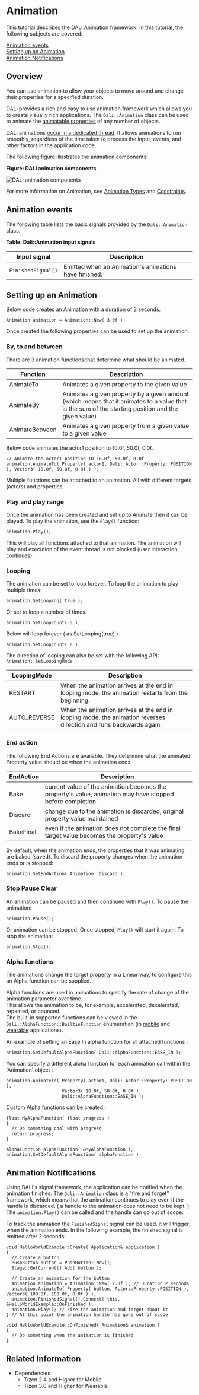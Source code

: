 # Animation


This tutorial describes the DALi Animation framework.
In this tutorial, the following subjects are covered:

[Animation events](#1)<br>
[Setting up an Animation](#2)<br>
[Animation Notifications](#3)<br>

## Overview

You can use animation to allow your objects to move around and change their properties for a specified duration.

DALi provides a rich and easy to use animation framework which allows you to create visually rich applications. The `Dali::Animation` class can be used to animate the [animatable properties](properties.md#attributes) of any number of objects.

DALi animations [occur in a dedicated thread](dali-rendering.md#animations-with-multi-threading). It allows animations to run smoothly, regardless of the time taken to process the input, events, and other factors in the application code.

The following figure illustrates the animation components:

**Figure: DALi animation components**

![DALi animation components](./media/animation_components.png)

For more information on Animation, see [Animation Types](animation-types.md) and [Constraints](constraints.md).

<a name="1"></a>
## Animation events

The following table lists the basic signals provided by the `Dali::Animation` class.

**Table: Dali::Animation input signals**

| Input signal         | Description                              |
|----------------------|------------------------------------------|
| `FinishedSignal()`   | Emitted when an Animation's animations have finished.  |


<a name="2"></a>
## Setting up an Animation

Below code creates an Animation with a duration of 3 seconds.

```
Animation animation = Animation::New( 3.0f );
```

Once created the following properties can be used to set up the animation.

### By, to and between

There are 3 animation functions that determine what should be animated.

| Function       | Description  |
|----------------|--------------|
| AnimateTo      | Animates a given property to the given value |
| AnimateBy      | Animates a given property by a given amount (which means that it animates to a value that is the sum of the starting position and the given value) |
| AnimateBetween | Animates a given property from a given value to a given value |

Below code animates the actor1 position to 10.0f, 50.0f, 0.0f.

```
// Animate the actor1 position TO 10.0f, 50.0f, 0.0f
animation.AnimateTo( Property( actor1, Dali::Actor::Property::POSITION ), Vector3( 10.0f, 50.0f, 0.0f ) );
```

Multiple functions can be attached to an animation. All with different targets (actors) and properties.

### Play and play range

Once the animation has been created and set up to Animate then it can be played. To play the animation, use the `Play()` function:

```
animation.Play();
```

This will play all functions attached to that animation.
The animation will play and execution of the event thread is not blocked (user interaction continues).

### Looping

The animation can be set to loop forever. To loop the animation to play multiple times:
```
animation.SetLooping( true );
```

Or set to loop a number of times.
```
animation.SetLoopCount( 5 );
```

Below will loop forever ( as SetLooping(true) )
```
animation.SetLoopCount( 0 );
```

The direction of looping can also be set with the following API:
`Animation::SetLoopingMode`

| LoopingMode  | Description       |
|--------------|-------------------|
| RESTART      | When the animation arrives at the end in looping mode, the animation restarts from the beginning. |
| AUTO_REVERSE | When the animation arrives at the end in looping mode, the animation reverses direction and runs backwards again. |

### End action

The following End Actions are available.
They determine what the animated Property value should be when the animation ends.

| EndAction | Description          |
|-----------|----------------------|
| Bake      | current value of the animation becomes the property's value, animation may have stopped before completion. |
| Discard   | change due to the animation is discarded, original property value maintained |
| BakeFinal | even if the animation does not complete the final target value becomes the property's value |

By default, when the animation ends, the properties that it was animating are baked (saved).
To discard the property changes when the animation ends or is stopped:
```
animation.SetEndAction( Animation::Discard );
```

### Stop Pause Clear

An animation can be paused and then continued with `Play()`. To pause the animation:
```
animation.Pause();
```

Or animation can be stopped. Once stopped, `Play()` will start it again. To stop the animation:
```
animation.Stop();
```

### Alpha functions

The animations change the target property in a Linear way, to configure this an Alpha function can be supplied.

Alpha functions are used in animations to specify the rate of change of the animation parameter over time.<br>
This allows the animation to be, for example, accelerated, decelerated, repeated, or bounced.<br>
The built-in supported functions can be viewed in the `Dali::AlphaFunction::BuiltinFunction` enumeration (in [mobile](../../../api/mobile/latest/classDali_1_1AlphaFunction.html#aacf7780cdb2077166a3cd20a8a9faf4b) and [wearable](../../../api/wearable/latest/classDali_1_1AlphaFunction.html#aacf7780cdb2077166a3cd20a8a9faf4b) applications).

An example of setting an Ease In alpha function for all attached functions :
```
animation.SetDefaultAlphaFunction( Dali::AlphaFunction::EASE_IN );
```

You can specify a different alpha function for each animation call within the 'Animation' object :
```
animation.AnimateTo( Property( actor1, Dali::Actor::Property::POSITION ),
                     Vector3( 10.0f, 50.0f, 0.0f ),
                     Dali::AlphaFunction::EASE_IN );
```

Custom Alpha functions can be created :
```
float MyAlphaFunction( float progress )
{
  // Do something cool with progress
  return progress;
}

AlphaFunction alphaFunction( &MyAlphaFunction );
animation.SetDefaultAlphaFunction( alphaFunction );
```

<a name="3"></a>
## Animation Notifications

Using DALi's signal framework, the application can be notified when the animation finishes. The `Dali::Animation` class is a "fire and forget" framework, which means that the animation continues to play even if the handle is discarded. ( a handle to the animation does not need to be kept. )
The `animation.Play()` can be called and the handle can go out of scope.

To track the animation the `FinishedSignal` signal can be used, it will trigger when the animation ends.
In the following example, the finished signal is emitted after 2 seconds:

```
void HelloWorldExample::Create( Application& application )
{
  // Create a button
  PushButton button = PushButton::New();
  Stage::GetCurrent().Add( button );

  // Create an animation for the button
  Animation animation = Animation::New( 2.0f ); // Duration 2 seconds
  animation.AnimateTo( Property( button, Actor::Property::POSITION ), Vector3( 100.0f, 100.0f, 0.0f ) );
  animation.FinishedSignal().Connect( this, &HelloWorldExample::OnFinished );
  animation.Play(); // Fire the animation and forget about it
} // At this point the animation handle has gone out of scope

void HelloWorldExample::OnFinished( Animation& animation )
{
  // Do something when the animation is finished
}
```


## Related Information
- Dependencies
  - Tizen 2.4 and Higher for Mobile
  - Tizen 3.0 and Higher for Wearable
